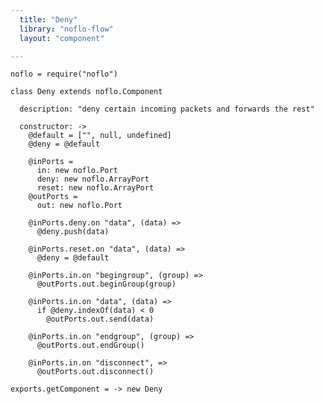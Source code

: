```yaml
---
  title: "Deny"
  library: "noflo-flow"
  layout: "component"

---
```


    noflo = require("noflo")
    
    class Deny extends noflo.Component
    
      description: "deny certain incoming packets and forwards the rest"
    
      constructor: ->
        @default = ["", null, undefined]
        @deny = @default
    
        @inPorts =
          in: new noflo.Port
          deny: new noflo.ArrayPort
          reset: new noflo.ArrayPort
        @outPorts =
          out: new noflo.Port
    
        @inPorts.deny.on "data", (data) =>
          @deny.push(data)
    
        @inPorts.reset.on "data", (data) =>
          @deny = @default
    
        @inPorts.in.on "begingroup", (group) =>
          @outPorts.out.beginGroup(group)
    
        @inPorts.in.on "data", (data) =>
          if @deny.indexOf(data) < 0
            @outPorts.out.send(data)
    
        @inPorts.in.on "endgroup", (group) =>
          @outPorts.out.endGroup()
    
        @inPorts.in.on "disconnect", =>
          @outPorts.out.disconnect()
    
    exports.getComponent = -> new Deny
    
